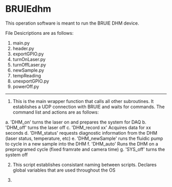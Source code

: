 # BRUIEdhm

This operation software is meant to run the BRUIE DHM device.

File Desicriptions are as follows:

1. main.py
2. header.py
2. exportGPIO.py
3. turnOnLaser.py
4. turnOffLaser.py
5. newSample.py
6. tempReading
7. unexportGPIO.py
8. powerOff.py

--------------------------------------------------------------------------------------------------------------------------------------

1. This is the main wrapper function that calls all other subroutines. It establishes a UDP connection with BRUIE and waits for commands. The command list and actions are as follows:

  a. 'DHM_on' turns the laser on and prepares the system for DAQ
  b. 'DHM_off' turns the laser off
  c. 'DHM_record xx' Acquires data for xx seconds
  d. 'DHM_status' requests diagnostic information from the DHM (laser status, temperature, etc)
  e. 'DHM_newSample' runs the fluidic pump to cycle in a new sample into the DHM
  f. 'DHM_auto' Runs the DHM on a preprogramed cycle (fixed framrate and camera time)
  g. 'SYS_off' turns the system off
  
2. This script establishes consistant naming between scripts. Declares global variables that are used throughout the OS

3. 
